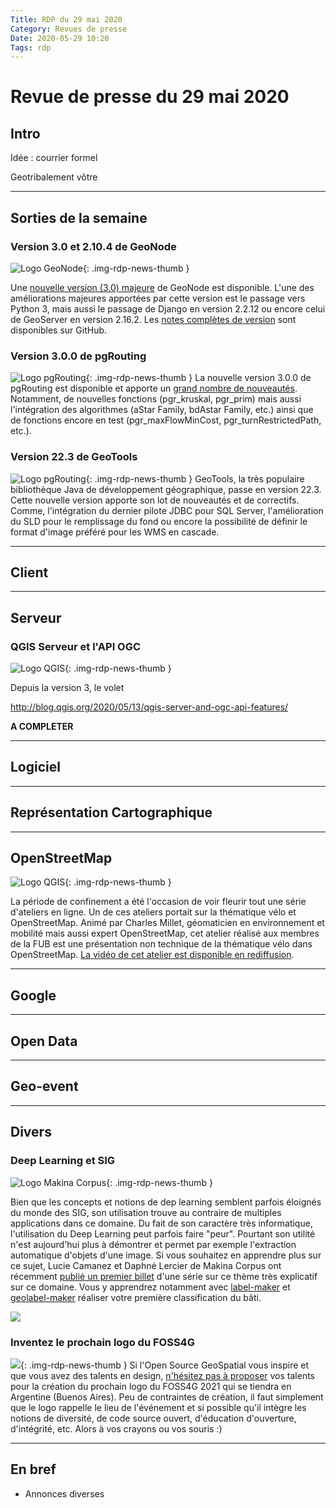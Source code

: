 ```yaml
---
Title: RDP du 29 mai 2020
Category: Revues de presse
Date: 2020-05-29 10:20
Tags: rdp
---
```


# Revue de presse du 29 mai 2020

## Intro

Idée : courrier formel

Geotribalement vôtre

----

## Sorties de la semaine

### Version 3.0 et 2.10.4 de GeoNode

![Logo GeoNode](https://cdn.geotribu.fr/img/logos-icones/logiciels_librairies/geonode.png){: .img-rdp-news-thumb }

Une [nouvelle version (3.0) majeure](http://geonode.org/blog/2020/05/18/geonode-3-2020/) de GeoNode est disponible. L'une des améliorations majeures apportées par cette version est le passage vers Python 3, mais aussi le passage de Django en version 2.2.12 ou encore celui de GeoServer en version 2.16.2. Les [notes complètes de version](https://github.com/GeoNode/geonode/releases/tag/3.0) sont disponibles sur GitHub.

### Version 3.0.0 de pgRouting

![Logo pgRouting](https://cdn.geotribu.fr/img/logos-icones/logiciels_librairies/pgRouting.png){: .img-rdp-news-thumb }
La nouvelle version 3.0.0 de pgRouting est disponible et apporte un [grand nombre de nouveautés](https://github.com/pgRouting/pgrouting/releases/tag/v3.0.0). Notamment, de nouvelles fonctions (pgr_kruskal, pgr_prim) mais aussi l'intégration des algorithmes (aStar Family, bdAstar Family, etc.) ainsi que de fonctions encore en test (pgr_maxFlowMinCost, pgr_turnRestrictedPath, etc.).

### Version 22.3 de GeoTools

![Logo pgRouting](https://cdn.geotribu.fr/img/logos-icones/logiciels_librairies/geotools.png){: .img-rdp-news-thumb }
GeoTools, la très populaire bibliothèque Java de développement géographique, passe en version 22.3. Cette nouvelle version apporte son lot de nouveautés et de correctifs. Comme, l'intégration du dernier pilote JDBC pour SQL Server, l'amélioration du SLD pour le remplissage du fond ou encore la possibilité de définir le format d'image préféré pour les WMS en cascade.

----

## Client

----

## Serveur

### QGIS Serveur et l'API OGC

![Logo QGIS](https://cdn.geotribu.fr/images/logos-icones/logiciels_librairies/qgis.png){: .img-rdp-news-thumb }

Depuis la version 3, le volet

http://blog.qgis.org/2020/05/13/qgis-server-and-ogc-api-features/

**A COMPLETER**

----

## Logiciel

----

## Représentation Cartographique

----

## OpenStreetMap

![Logo QGIS](https://cdn.geotribu.fr/img/logos-icones/OpenStreetMap/Openstreetmap.png){: .img-rdp-news-thumb }

La période de confinement a été l'occasion de voir fleurir tout une série d'ateliers en ligne. Un de ces ateliers portait sur la thématique vélo et OpenStreetMap. Animé par Charles Millet, géomaticien en environnement et mobilité mais aussi expert OpenStreetMap, cet atelier réalisé aux membres de la FUB est une présentation non technique de la thématique vélo dans OpenStreetMap. [La vidéo de cet atelier est disponible en rediffusion](https://peertube.openstreetmap.fr/videos/watch/c27adaa2-8e26-4b49-8aad-a724ba0a406d).


----

## Google

----

## Open Data

----

## Geo-event

----

## Divers

### Deep Learning et SIG

![Logo Makina Corpus](https://cdn.geotribu.fr/img/logos-icones/entreprises_association/makina-corpus.png){: .img-rdp-news-thumb }

Bien que les concepts et notions de dep learning semblent parfois éloignés du monde des SIG, son utilisation trouve au contraire de multiples applications dans ce domaine. Du fait de son caractère très informatique, l'utilisation du Deep Learning peut parfois faire "peur". Pourtant son utilité n'est aujourd'hui plus à démontrer et permet par exemple l'extraction automatique d'objets d'une image. Si vous souhaitez en apprendre plus sur ce sujet, Lucie Camanez et Daphné Lercier de Makina Corpus ont récemment [publié un premier billet](https://makina-corpus.com/blog/metier/2020/extraction-dobjets-pour-la-cartographie-par-deep-learning-creation-dune-verite-terrain) d'une série sur ce thème très explicatif sur ce domaine. Vous y apprendrez notamment avec [label-maker](https://github.com/developmentseed/label-maker) et [geolabel-maker](https://github.com/makinacorpus/geolabel-maker/) réaliser votre première classification du bâti.

![](https://i.imgur.com/zpUKzBo.gif)

### Inventez le prochain logo du FOSS4G

![](https://cdn.geotribu.fr/img/logos-icones/divers/world.png){: .img-rdp-news-thumb } 
Si l'Open Source GeoSpatial vous inspire et que vous avez des talents en design, [n'hésitez pas à proposer](https://wiki.osgeo.org/wiki/FOSS4G_2021/Logo_Contest) vos talents pour la création du prochain logo du FOSS4G 2021 qui se tiendra en Argentine (Buenos Aires). Peu de contraintes de création, il faut simplement que le logo rappelle le lieu de l'événement et si possible qu'il intègre les notions de diversité, de code source ouvert, d'éducation d'ouverture, d'intégrité, etc. Alors à vos crayons ou vos souris :)

----

## En bref

- Annonces diverses
